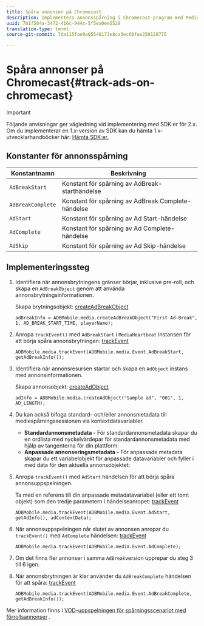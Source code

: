 ```yaml
---
title: Spåra annonser på Chromecast
description: Implementera annonsspårning i Chromecast-program med Media SDK.
uuid: 7b1f584a-3472-416c-944c-5f5ea0ee5529
translation-type: tm+mt
source-git-commit: 7da115fae0a05548173e8ca3ec68fae250128775

---
```



# Spåra annonser på Chromecast{#track-ads-on-chromecast}

>[!IMPORTANT]
>
>Följande anvisningar ger vägledning vid implementering med SDK:er för 2.x. Om du implementerar en 1.x-version av SDK kan du hämta 1.x-utvecklarhandböcker här: [Hämta SDK:er.](/help/sdk-implement/download-sdks.md)

## Konstanter för annonsspårning

| Konstantnamn | Beskrivning |
|---|---|
| `AdBreakStart` | Konstant för spårning av AdBreak-starthändelse |
| `AdBreakComplete` | Konstant för spårning av AdBreak Complete-händelse |
| `AdStart` | Konstant för spårning av Ad Start-händelse |
| `AdComplete` | Konstant för spårning av Ad Complete-händelse |
| `AdSkip` | Konstant för spårning av Ad Skip-händelse |

## Implementeringssteg

1. Identifiera när annonsbrytningens gränser börjar, inklusive pre-roll, och skapa en `AdBreakObject` genom att använda annonsbrytningsinformationen.

   Skapa brytningsobjekt: [createAdBreakObject](https://adobe-marketing-cloud.github.io/media-sdks/reference/chromecast/ADBMobile.media.html#.createAdBreakObject)

   ```
   adBreakInfo = ADBMobile.media.createAdBreakObject("First Ad-Break", 1, AD_BREAK_START_TIME, playerName); 
   ```

1. Anropa `trackEvent()` med `AdBreakStart` i `MediaHeartbeat` instansen för att börja spåra annonsbrytningen: [trackEvent](https://adobe-marketing-cloud.github.io/media-sdks/reference/chromecast/ADBMobile.media.html#.trackEvent)

   ```
   ADBMobile.media.trackEvent(ADBMobile.media.Event.AdBreakStart, getAdBreakInfo());
   ```

1. Identifiera när annonsresursen startar och skapa en `AdObject` instans med annonsinformationen.

   Skapa annonsobjekt: [createAdObject](https://adobe-marketing-cloud.github.io/media-sdks/reference/chromecast/ADBMobile.media.html#.createAdObject)

   ```
   adInfo = ADBMobile.media.createAdObject("Sample ad", "001", 1, AD_LENGTH); 
   ```

1. Du kan också bifoga standard- och/eller annonsmetadata till mediespårningssessionen via kontextdatavariabler.

   * **Standardannonsmetadata -** För standardannonsmetadata skapar du en ordlista med nyckelvärdepar för standardannonsmetadata med hjälp av tangenterna för din plattform:
   * **Anpassade annonseringsmetadata -** För anpassade metadata skapar du ett variabelobjekt för anpassade datavariabler och fyller i med data för den aktuella annonsobjektet:

1. Anropa `trackEvent()` med `AdStart` händelsen för att börja spåra annonsuppspelningen.

   Ta med en referens till din anpassade metadatavariabel (eller ett tomt objekt) som den tredje parametern i händelseanropet: [trackEvent](https://adobe-marketing-cloud.github.io/media-sdks/reference/chromecast/ADBMobile.media.html#.trackEvent)

   ```
   ADBMobile.media.trackEvent(ADBMobile.media.Event.AdStart, getAdInfo(), adContextData);
   ```

1. När annonsuppspelningen når slutet av annonsen anropar du `trackEvent()` med `AdComplete` händelsen: [trackEvent](https://adobe-marketing-cloud.github.io/media-sdks/reference/chromecast/ADBMobile.media.html#.trackEvent)

   ```
   ADBMobile.media.trackEvent(ADBMobile.media.Event.AdComplete); 
   ```

1. Om det finns fler annonser i samma `AdBreak`version upprepar du steg 3 till 6 igen.
1. När annonsbrytningen är klar använder du `AdBreakComplete` händelsen för att spåra: [trackEvent](https://adobe-marketing-cloud.github.io/media-sdks/reference/chromecast/ADBMobile.media.html#.trackEvent)

   ```
   ADBMobile.media.trackEvent(ADBMobile.media.Event.AdBreakComplete, getAdBreakInfo());
   ```

Mer information finns i [VOD-uppspelningen för spårningsscenariot med förrollsannonser](/help/sdk-implement/tracking-scenarios/vod-preroll-ads.md) .
